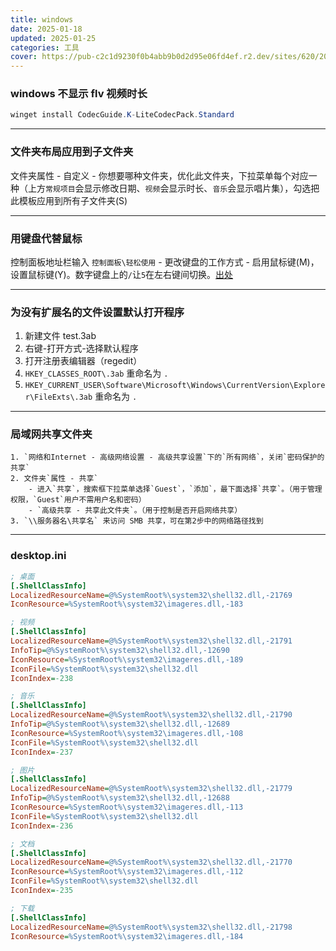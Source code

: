 ```yaml
---
title: windows
date: 2025-01-18
updated: 2025-01-25
categories: 工具
cover: https://pub-c2c1d9230f0b4abb9b0d2d95e06fd4ef.r2.dev/sites/620/2021/09/Hero-Bloom-Logo-800x533.jpg
---
```


### windows 不显示 flv 视频时长
```powershell
winget install CodecGuide.K-LiteCodecPack.Standard
```

---

### 文件夹布局应用到子文件夹
文件夹属性 - 自定义 - 你想要哪种文件夹，优化此文件夹，下拉菜单每个对应一种（上方`常规项目`会显示修改日期、`视频`会显示时长、`音乐`会显示唱片集），勾选把此模板应用到所有子文件夹(S)

---

### 用键盘代替鼠标
控制面板地址栏输入 `控制面板\轻松使用` - 更改键盘的工作方式 - 启用鼠标键(M)，设置鼠标键(Y)。数字键盘上的`/`让`5`在左右键间切换。[出处](https://zh.wikihow.com/%E7%94%A8%E9%94%AE%E7%9B%98%E6%9D%A5%E4%BB%A3%E6%9B%BF%E9%BC%A0%E6%A0%87%E7%82%B9%E5%87%BB)

---

### 为没有扩展名的文件设置默认打开程序

1. 新建文件 test.3ab
2. 右键-打开方式-选择默认程序
3. 打开注册表编辑器（regedit）
4. `HKEY_CLASSES_ROOT\.3ab` 重命名为 `.`
5. `HKEY_CURRENT_USER\Software\Microsoft\Windows\CurrentVersion\Explorer\FileExts\.3ab` 重命名为 `.`

---

### 局域网共享文件夹
	1. `网络和Internet - 高级网络设置 - 高级共享设置`下的`所有网络`，关闭`密码保护的共享`
	2. 文件夹`属性 - 共享`
		- 进入`共享`，搜索框下拉菜单选择`Guest`，`添加`，最下面选择`共享`。（用于管理权限，`Guest`用户不需用户名和密码）
		- `高级共享 - 共享此文件夹`。（用于控制是否开启网络共享）
	3. `\\服务器名\共享名` 来访问 SMB 共享，可在第2步中的网络路径找到

---

### desktop.ini
```ini
; 桌面
[.ShellClassInfo]
LocalizedResourceName=@%SystemRoot%\system32\shell32.dll,-21769
IconResource=%SystemRoot%\system32\imageres.dll,-183

; 视频
[.ShellClassInfo]
LocalizedResourceName=@%SystemRoot%\system32\shell32.dll,-21791
InfoTip=@%SystemRoot%\system32\shell32.dll,-12690
IconResource=%SystemRoot%\system32\imageres.dll,-189
IconFile=%SystemRoot%\system32\shell32.dll
IconIndex=-238

; 音乐
[.ShellClassInfo]
LocalizedResourceName=@%SystemRoot%\system32\shell32.dll,-21790
InfoTip=@%SystemRoot%\system32\shell32.dll,-12689
IconResource=%SystemRoot%\system32\imageres.dll,-108
IconFile=%SystemRoot%\system32\shell32.dll
IconIndex=-237

; 图片
[.ShellClassInfo]
LocalizedResourceName=@%SystemRoot%\system32\shell32.dll,-21779
InfoTip=@%SystemRoot%\system32\shell32.dll,-12688
IconResource=%SystemRoot%\system32\imageres.dll,-113
IconFile=%SystemRoot%\system32\shell32.dll
IconIndex=-236

; 文档
[.ShellClassInfo]
LocalizedResourceName=@%SystemRoot%\system32\shell32.dll,-21770
IconResource=%SystemRoot%\system32\imageres.dll,-112
IconFile=%SystemRoot%\system32\shell32.dll
IconIndex=-235

; 下载
[.ShellClassInfo]
LocalizedResourceName=@%SystemRoot%\system32\shell32.dll,-21798
IconResource=%SystemRoot%\system32\imageres.dll,-184
```
